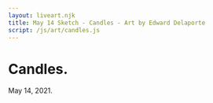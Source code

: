 ```yaml
---
layout: liveart.njk
title: May 14 Sketch - Candles - Art by Edward Delaporte
script: /js/art/candles.js
---
```


# Candles. 
May 14, 2021.